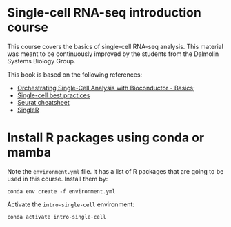 # Single-cell RNA-seq introduction course

This course covers the basics of single-cell RNA-seq analysis. This material was meant to be continuously improved by the students from the Dalmolin Systems Biology Group.  

This book is based on the following references: 

- [Orchestrating Single-Cell Analysis with Bioconductor - Basics](https://bioconductor.org/books/3.13/OSCA.basic/);
- [Single-cell best practices](https://www.sc-best-practices.org/preamble.html)
- [Seurat cheatsheet](https://satijalab.org/seurat/articles/essential_commands.html)
- [SingleR](https://bioconductor.org/books/release/SingleRBook/)

# Install R packages using conda or mamba

Note the `environment.yml` file. It has a list of R packages that are going to be used in this course. Install them by:

```
conda env create -f environment.yml
```

Activate the `intro-single-cell` environment:
```
conda activate intro-single-cell
```


